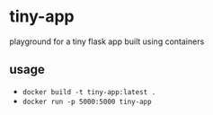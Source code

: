 # tiny-app

playground for a tiny flask app built using containers

## usage

* `docker build -t tiny-app:latest .`
* `docker run -p 5000:5000 tiny-app`
